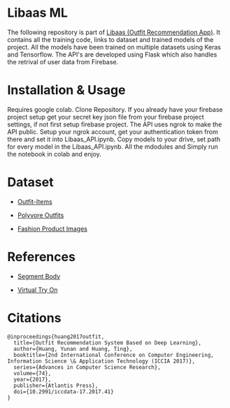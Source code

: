 # Libaas ML
The following repository is part of [Libaas (Outfit Recommendation App)](https://github.com/shoaibbzaman/libaas_app). It contains all the training code, links to dataset and trained models of the project.
All the models have been trained on multiple datasets using Keras and Tensorflow. The API's are developed using Flask which also handles the retrival of user data from Firebase.


# Installation & Usage
Requires google colab.
Clone Repository.
If you already have your firebase project setup get your secret key json file from your firebase project settings, if not first setup firebase project.
The API uses ngrok to make the API public. Setup your ngrok account, get your authentication token from there and set it into Libaas_API.ipynb.
Copy models to your drive, set path for every model in the Libaas_API.ipynb.
All the mdodules and 
Simply run the notebook in colab and enjoy.


# Dataset

- [Outfit-Items](https://www.kaggle.com/datasets/kritanjalijain/outfititems/data)

- [Polyvore Outfits](https://www.kaggle.com/datasets/dnepozitek/polyvore-outfits)

- [Fashion Product Images](https://www.kaggle.com/datasets/paramaggarwal/fashion-product-images-dataset)

# References

- [Segment Body](https://github.com/TonyAssi/Segment-Body)

- [Virtual Try On](https://huggingface.co/blog/tonyassi/virtual-try-on-ip-adapter)

# Citations
```
@inproceedings{huang2017outfit,
  title={Outfit Recommendation System Based on Deep Learning},
  author={Huang, Yunan and Huang, Ting},
  booktitle={2nd International Conference on Computer Engineering, Information Science \& Application Technology (ICCIA 2017)},
  series={Advances in Computer Science Research},
  volume={74},
  year={2017},
  publisher={Atlantis Press},
  doi={10.2991/iccdata-17.2017.41}
}
```
